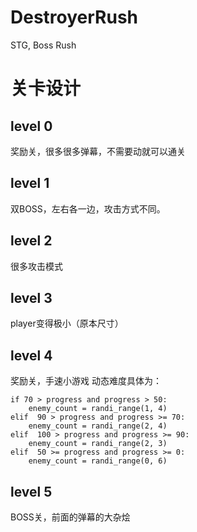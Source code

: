 # DestroyerRush
 STG, Boss Rush

# 关卡设计

## level 0
 奖励关，很多很多弹幕，不需要动就可以通关
## level 1
 双BOSS，左右各一边，攻击方式不同。
## level 2
 很多攻击模式
## level 3
 player变得极小（原本尺寸）
## level 4
 奖励关，手速小游戏
 动态难度具体为：

	if 70 > progress and progress > 50:
		enemy_count = randi_range(1, 4)
	elif  90 > progress and progress >= 70:
		enemy_count = randi_range(2, 4)
	elif  100 > progress and progress >= 90:
		enemy_count = randi_range(2, 3)
	elif  50 >= progress and progress >= 0:
		enemy_count = randi_range(0, 6)

## level 5
 BOSS关，前面的弹幕的大杂烩

